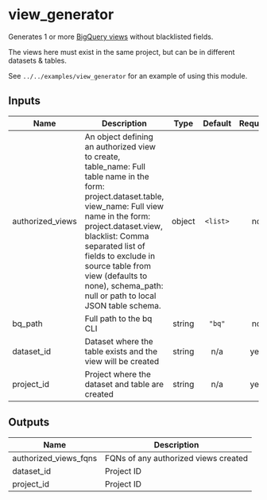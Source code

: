 # view\_generator

Generates 1 or more [BigQuery views](https://cloud.google.com/bigquery/docs/authorized-views) without blacklisted fields. 

The views here must exist in the same project, but can be in different datasets & tables.

See `../../examples/view_generator` for an example of using this module.

<!-- BEGINNING OF PRE-COMMIT-TERRAFORM DOCS HOOK -->
## Inputs

| Name | Description | Type | Default | Required |
|------|-------------|:----:|:-----:|:-----:|
| authorized\_views | An object defining an authorized view to create, table_name: Full table name in the form: project.dataset.table, view_name: Full view name in the form: project.dataset.view, blacklist: Comma separated list of fields to exclude in source table from view (defaults to none), schema_path: null or path to local JSON table schema. | object | `<list>` | no |
| bq\_path | Full path to the bq CLI | string | `"bq"` | no |
| dataset\_id | Dataset where the table exists and the view will be created | string | n/a | yes |
| project\_id | Project where the dataset and table are created | string | n/a | yes |

## Outputs

| Name | Description |
|------|-------------|
| authorized\_views\_fqns | FQNs of any authorized views created |
| dataset\_id | Project ID |
| project\_id | Project ID |

<!-- END OF PRE-COMMIT-TERRAFORM DOCS HOOK -->
